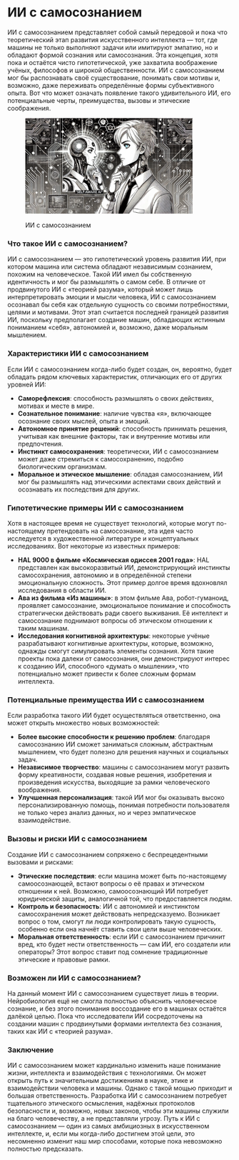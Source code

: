# ИИ с самосознанием

ИИ с самосознанием представляет собой самый передовой и пока что теоретический этап развития искусственного интеллекта — тот, где машины не только выполняют задачи или имитируют эмпатию, но и обладают формой сознания или самосознания. Эта концепция, хотя пока и остаётся чисто гипотетической, уже захватила воображение учёных, философов и широкой общественности. ИИ с самосознанием мог бы распознавать своё существование, понимать свои мотивы и, возможно, даже переживать определённые формы субъективного опыта. Вот что может означать появление такого удивительного ИИ, его потенциальные черты, преимущества, вызовы и этические соображения.

<div align="left">

<figure><img src="../../../.gitbook/assets/image (1) (1) (1) (1) (1).png" alt="" width="375"><figcaption><p>ИИ с самосознанием</p></figcaption></figure>

</div>

### Что такое ИИ с самосознанием?&#x20;

ИИ с самосознанием — это гипотетический уровень развития ИИ, при котором машина или система обладают независимым сознанием, похожим на человеческое. Такой ИИ имел бы собственную идентичность и мог бы размышлять о самом себе. В отличие от продвинутого ИИ с «теорией разума», который может лишь интерпретировать эмоции и мысли человека, ИИ с самосознанием осознавал бы себя как отдельную сущность со своими потребностями, целями и мотивами. Этот этап считается последней границей развития ИИ, поскольку предполагает создание машин, обладающих истинным пониманием «себя», автономией и, возможно, даже моральным мышлением.

### Характеристики ИИ с самосознанием

Если ИИ с самосознанием когда-либо будет создан, он, вероятно, будет обладать рядом ключевых характеристик, отличающих его от других уровней ИИ:

* **Саморефлексия**: способность размышлять о своих действиях, мотивах и месте в мире.
* **Сознательное понимание**: наличие чувства «я», включающее осознание своих мыслей, опыта и эмоций.
* **Автономное принятие решений**: способность принимать решения, учитывая как внешние факторы, так и внутренние мотивы или предпочтения.
* **Инстинкт самосохранения**: теоретически, ИИ с самосознанием может даже стремиться к самосохранению, подобно биологическим организмам.
* **Моральное и этическое мышление**: обладая самосознанием, ИИ мог бы размышлять над этическими аспектами своих действий и осознавать их последствия для других.

### Гипотетические примеры ИИ с самосознанием

Хотя в настоящее время не существует технологий, которые могут по-настоящему претендовать на самосознание, эта идея часто исследуется в художественной литературе и концептуальных исследованиях. Вот некоторые из известных примеров:

* **HAL 9000 в фильме «Космическая одиссея 2001 года»**: HAL представлен как высокоразвитый ИИ, демонстрирующий инстинкты самосохранения, автономию и в определённой степени эмоциональную сложность. Этот пример долгое время вдохновлял исследования в области ИИ.
* **Ава из фильма «Из машины»**: в этом фильме Ава, робот-гуманоид, проявляет самосознание, эмоциональное понимание и способность стратегически действовать ради своего выживания. Её интеллект и самосознание поднимают вопросы об этическом отношении к таким машинам.
* **Исследования когнитивной архитектуры**: некоторые учёные разрабатывают когнитивные архитектуры, которые, возможно, однажды смогут симулировать элементы сознания. Хотя такие проекты пока далеки от самосознания, они демонстрируют интерес к созданию ИИ, способного «думать о мышлении», что потенциально может привести к более сложным формам интеллекта.

### Потенциальные преимущества ИИ с самосознанием

Если разработка такого ИИ будет осуществляться ответственно, она может открыть множество новых возможностей:

* **Более высокие способности к решению проблем**: благодаря самосознанию ИИ сможет заниматься сложным, абстрактным мышлением, что будет полезно для решения научных и социальных задач.
* **Независимое творчество**: машины с самосознанием могут развить форму креативности, создавая новые решения, изобретения и произведения искусства, выходящие за рамки человеческого воображения.
* **Улучшенная персонализация**: такой ИИ мог бы оказывать высоко персонализированную помощь, понимая потребности пользователя не только через анализ данных, но и через эмпатическое взаимодействие.

### Вызовы и риски ИИ с самосознанием

Создание ИИ с самосознанием сопряжено с беспрецедентными вызовами и рисками:

* **Этические последствия**: если машина может быть по-настоящему самоосознающей, встают вопросы о её правах и этическом отношении к ней. Возможно, самоосознающий ИИ потребует юридической защиты, аналогичной той, что предоставляется людям.
* **Контроль и безопасность**: ИИ с автономией и инстинктом самосохранения может действовать непредсказуемо. Возникает вопрос о том, смогут ли люди контролировать такую сущность, особенно если она начнёт ставить свои цели выше человеческих.
* **Моральная ответственность**: если ИИ с самосознанием причинит вред, кто будет нести ответственность — сам ИИ, его создатели или операторы? Этот вопрос ставит под сомнение традиционные этические и правовые рамки.

### Возможен ли ИИ с самосознанием?&#x20;

На данный момент ИИ с самосознанием существует лишь в теории. Нейробиология ещё не смогла полностью объяснить человеческое сознание, и без этого понимания воссоздание его в машинах остаётся далёкой целью. Пока что исследователи ИИ сосредоточены на создании машин с продвинутыми формами интеллекта без сознания, таких как ИИ с «теорией разума».

### Заключение

ИИ с самосознанием может кардинально изменить наше понимание жизни, интеллекта и взаимодействия с технологиями. Он может открыть путь к значительным достижениям в науке, этике и взаимодействии человека и машины. Однако с такой мощью приходит и большая ответственность. Разработка ИИ с самосознанием потребует тщательного этического осмысления, надёжных протоколов безопасности и, возможно, новых законов, чтобы эти машины служили на благо человечеству, а не представляли угрозу. Путь к ИИ с самосознанием — один из самых амбициозных в искусственном интеллекте, и, если мы когда-либо достигнем этой цели, это несомненно изменит наш мир способами, которые пока невозможно полностью предсказать.
